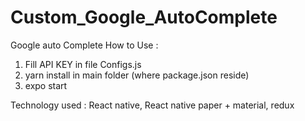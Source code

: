 # Custom_Google_AutoComplete

Google auto Complete
How to Use :
1. Fill API KEY in file Configs.js
2. yarn install in main folder (where package.json reside)
3. expo start

Technology used : React native, React native paper + material, redux
